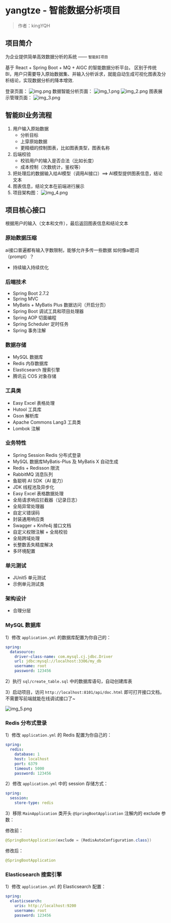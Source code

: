 # yangtze - 智能数据分析项目

> 作者：kingYQH


## 项目简介

为企业提供简单高效数据分析的系统 —— `智能BI项目`

基于 React + Spring Boot + MQ + AIGC 的智能数据分析平台。
区别于传统 BI，用户只需要导入原始数据集、并输入分析诉求，就能自动生成可视化图表及分析结论，实现数据分析的降本增效.

登录页面：
![img.png](photoes/img.png)
数据智能分析页面：
![img_1.png](photoes/img_1.png)
![img_2.png](photoes/img_2.png)
图表展示管理页面：
![img_3.png](photoes/img_3.png)

## 智能BI业务流程

1. 用户输入原始数据
   - 分析目标
   - 上穿原始数据
   - 更精细的控制图表，比如图表类型，图表名称
2. 后端校验
   - 校验用户的输入是否合法（比如长度）
   - 成本控制（次数统计，鉴权等）
3. 把处理后的数据输入给AI模型（调用AI接口）==>  AI模型提供图表信息，结论文本 
4. 图表信息，结论文本在前端进行展示
5. 项目架构图：
   ![img_4.png](photoes/img_4.png)

## 项目核心接口
根据用户的输入（文本和文件），最后返回图表信息和结论文本

### 原始数据压缩
ai接口普遍都有输入字数限制，能够允许多传一些数据
如何像ai题词（prompt）？
- 持续输入持续优化

### 后端技术

- Spring Boot 2.7.2
- Spring MVC
- MyBatis + MyBatis Plus 数据访问（开启分页）
- Spring Boot 调试工具和项目处理器
- Spring AOP 切面编程
- Spring Scheduler 定时任务
- Spring 事务注解

### 数据存储

- MySQL 数据库
- Redis 内存数据库
- Elasticsearch 搜索引擎
- 腾讯云 COS 对象存储

### 工具类

- Easy Excel 表格处理
- Hutool 工具库
- Gson 解析库
- Apache Commons Lang3 工具类
- Lombok 注解

### 业务特性

- Spring Session Redis 分布式登录
- MySQL 数据库MyBatis-Plus 及 MyBatis X 自动生成
- Redis + Redisson 限流
- RabbitMQ 消息队列
- 鱼聪明 AI SDK（AI 能力）
- JDK 线程池及异步化
- Easy Excel 表格数据处理
- 全局请求响应拦截器（记录日志）
- 全局异常处理器
- 自定义错误码
- 封装通用响应类
- Swagger + Knife4j 接口文档
- 自定义权限注解 + 全局校验
- 全局跨域处理
- 长整数丢失精度解决
- 多环境配置

### 单元测试

- JUnit5 单元测试
- 示例单元测试类

### 架构设计

- 合理分层


### MySQL 数据库

1）修改 `application.yml` 的数据库配置为你自己的：

```yml
spring:
  datasource:
    driver-class-name: com.mysql.cj.jdbc.Driver
    url: jdbc:mysql://localhost:3306/my_db
    username: root
    password: 123456
```

2）执行 `sql/create_table.sql` 中的数据库语句，自动创建库表

3）启动项目，访问 `http://localhost:8101/api/doc.html` 即可打开接口文档，不需要写前端就能在线调试接口了~

![img_5.png](photoes/img_5.png)

### Redis 分布式登录

1）修改 `application.yml` 的 Redis 配置为你自己的：

```yml
spring:
  redis:
    database: 1
    host: localhost
    port: 6379
    timeout: 5000
    password: 123456
```

2）修改 `application.yml` 中的 session 存储方式：

```yml
spring:
  session:
    store-type: redis
```

3）移除 `MainApplication` 类开头 `@SpringBootApplication` 注解内的 exclude 参数：

修改前：

```java
@SpringBootApplication(exclude = {RedisAutoConfiguration.class})
```

修改后：


```java
@SpringBootApplication
```

### Elasticsearch 搜索引擎

1）修改 `application.yml` 的 Elasticsearch 配置：

```yml
spring:
  elasticsearch:
    uris: http://localhost:9200
    username: root
    password: 123456
```

